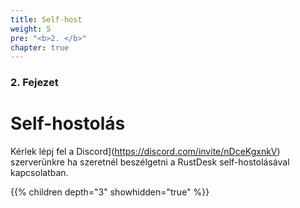 ```yaml
---
title: Self-host 
weight: 5
pre: "<b>2. </b>"
chapter: true
---
```


### 2. Fejezet

# Self-hostolás

Kérlek lépj fel a Discord](https://discord.com/invite/nDceKgxnkV) szerverünkre ha szeretnél beszélgetni a RustDesk self-hostolásával kapcsolatban.

{{% children depth="3" showhidden="true" %}}

